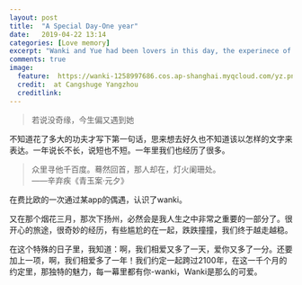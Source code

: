 ```yaml
---
layout: post
title:  "A Special Day-One year"
date:   2019-04-22 13:14
categories: [Love memory]
excerpt: "Wanki and Yue had been lovers in this day, the experinece of this year make us love each other deeper and deeper."
comments: true
image:
  feature: 	https://wanki-1258997686.cos.ap-shanghai.myqcloud.com/yz.png
  credit:  at Cangshuge Yangzhou 
  creditlink:
---
```


> 若说没奇缘，今生偏又遇到她<br/> 

不知道花了多大的功夫才写下第一句话，思来想去好久也不知道该以怎样的文字来表达。一年说长不长，说短也不短。一年里我们也经历了很多。<br/> 

> 众里寻他千百度。蓦然回首，那人却在，灯火阑珊处。<br/>       ——辛弃疾《青玉案·元夕》

在费比欧的一次通过某app的偶遇，认识了wanki。<br/>

又在那个烟花三月，那次下扬州，必然会是我人生之中非常之重要的一部分了。很开心的旅途，很奇妙的经历，有些尴尬的在一起，跌跌撞撞，我们终于越走越稳。<br/>

在这个特殊的日子里，我知道：啊，我们相爱又多了一天，爱你又多了一分。还要加上一项，啊，我们相爱多了一年！我们约定一起跨过2100年，在这一千个月的约定里，那独特的魅力，每一幕里都有你-wanki，Wanki是那么的可爱。
